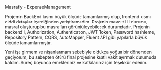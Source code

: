 Masrafly - ExpenseManagement 

Projemin BackEnd kısmı büyük ölçüde tamamlanmış olup, frontend kısmı ciddi detaylar içerdiğinden yetiştiremedim.
Projenin mevcut UI durumu, masraf oluşturup bu masrafları görüntüleyebilecek durumdadır.
Projenin backend'i, Authorization, Authentication, JWT Token, Password hashleme, Repository Pattern, CQRS, AutoMapper, Fluent APİ gibi yapılarla büyük ölçüde tamamlanmıştır.

Yeni işe girmem ve nişanlanmam sebebiyle oldukça yoğun bir dönemden geçiyorum, bu sebepten ötürü final projesine kısıtlı vakit ayırmak durumuda kaldım.
Süreç boyunca emekleriniz ve katkılarınız için teşekkür ederim.
